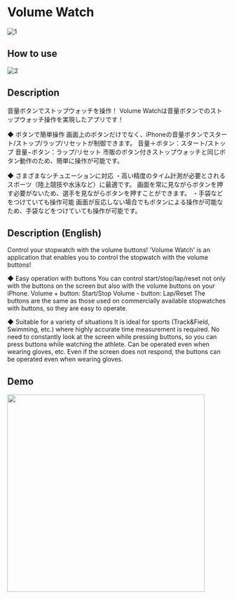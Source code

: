 # Volume Watch
![1](https://user-images.githubusercontent.com/39939005/111056553-26d64d80-84c3-11eb-8c26-16844ce10697.png)

## How to use
![2](https://user-images.githubusercontent.com/39939005/111056555-28a01100-84c3-11eb-8bd8-0bbabb7647e7.png)

## Description
音量ボタンでストップウォッチを操作！
Volume Watchは音量ボタンでのストップウォッチ操作を実現したアプリです！

◆ ボタンで簡単操作
画面上のボタンだけでなく、iPhoneの音量ボタンでスタート/ストップ/ラップ/リセットが制御できます。
音量＋ボタン：スタート/ストップ
音量−ボタン：ラップ/リセット
市販のボタン付きストップウォッチと同じボタン動作のため、簡単に操作が可能です。

◆ さまざまなシチュエーションに対応
・高い精度のタイム計測が必要とされるスポーツ（陸上競技や水泳など）に最適です。
画面を常に見ながらボタンを押す必要がないため、選手を見ながらボタンを押すことができます。
・手袋などをつけていても操作可能
画面が反応しない場合でもボタンによる操作が可能なため、手袋などをつけていても操作が可能です。

## Description (English)
Control your stopwatch with the volume buttons!
'Volume Watch' is an application that enables you to control the stopwatch with the volume buttons!

◆ Easy operation with buttons
You can control start/stop/lap/reset not only with the buttons on the screen but also with the volume buttons on your iPhone.
Volume + button: Start/Stop
Volume - button: Lap/Reset
The buttons are the same as those used on commercially available stopwatches with buttons, so they are easy to operate.

◆ Suitable for a variety of situations
It is ideal for sports (Track&Field, Swimming, etc.) where highly accurate time measurement is required.
No need to constantly look at the screen while pressing buttons, so you can press buttons while watching the athlete.
Can be operated even when wearing gloves, etc.
Even if the screen does not respond, the buttons can be operated even when wearing gloves.

## Demo
<img src="https://user-images.githubusercontent.com/39939005/111056645-fe028800-84c3-11eb-8aa0-66f8d934c432.gif" width="450">
